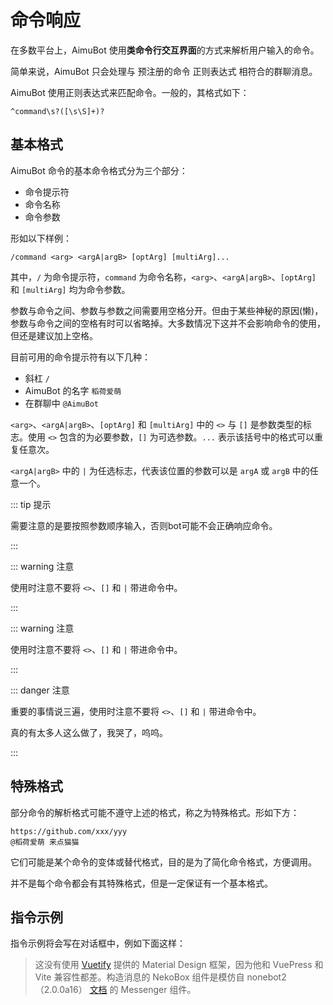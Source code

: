 # 命令响应

在多数平台上，AimuBot 使用**类命令行交互界面**的方式来解析用户输入的命令。

简单来说，AimuBot 只会处理与 预注册的命令 正则表达式 相符合的群聊消息。

AimuBot 使用正则表达式来匹配命令。一般的，其格式如下：

```re
^command\s?([\s\S]+)?
```

## 基本格式

AimuBot 命令的基本命令格式分为三个部分：

- 命令提示符
- 命令名称
- 命令参数

形如以下样例：

```text
/command <arg> <argA|argB> [optArg] [multiArg]...
```

其中，`/` 为命令提示符，`command` 为命令名称，`<arg>`、`<argA|argB>`、`[optArg]` 和 `[multiArg]` 均为命令参数。

参数与命令之间、参数与参数之间需要用空格分开。但由于某些神秘的原因(懒)，参数与命令之间的空格有时可以省略掉。大多数情况下这并不会影响命令的使用，但还是建议加上空格。

目前可用的命令提示符有以下几种：

- 斜杠 `/`
- AimuBot 的名字 `稻荷爱萌`
- 在群聊中 `@AimuBot`

`<arg>`、`<argA|argB>`、`[optArg]` 和 `[multiArg]` 中的 `<>` 与 `[]` 是参数类型的标志。使用 `<>` 包含的为必要参数，`[]` 为可选参数。`...` 表示该括号中的格式可以重复任意次。

`<argA|argB>` 中的 `|` 为任选标志，代表该位置的参数可以是 `argA` 或 `argB` 中的任意一个。

::: tip 提示

需要注意的是要按照参数顺序输入，否则bot可能不会正确响应命令。

:::

::: warning 注意

使用时注意不要将 `<>`、`[]` 和 `|` 带进命令中。

:::

::: warning 注意

使用时注意不要将 `<>`、`[]` 和 `|` 带进命令中。

:::

::: danger 注意

重要的事情说三遍，使用时注意不要将 `<>`、`[]` 和 `|` 带进命令中。

真的有太多人这么做了，我哭了，呜呜。

:::

## 特殊格式

部分命令的解析格式可能不遵守上述的格式，称之为特殊格式。形如下方：

```text
https://github.com/xxx/yyy
@稻荷爱萌 来点猫猫
```

它们可能是某个命令的变体或替代格式，目的是为了简化命令格式，方便调用。

并不是每个命令都会有其特殊格式，但是一定保证有一个基本格式。

## 指令示例

指令示例将会写在对话框中，例如下面这样：

<ClientOnly>
    <neko-box :messages="[
        { position: 'right', msg: '这是一条指令示例' },
        { position: 'left', msg: '这是bot可能的输出结果' },
        { position: 'right', msg: '这又是一条指令示例' },
        { position: 'left', chain: [{ reply: '指令示例' }, { msg: '这是bot可能的回复' }] },
        { position: 'center', msg: '你👉戳了戳稻荷爱萌' },
        { position: 'left', msg: '这是bot对戳一戳事件可能的输出' },
        { position: 'right', msg: '这是可能产生复杂输出的指令' },
        { position: 'left', chain: [{ reply: '指令' }, { at: '@user' }, { msg: '[表情包：猫猫] 6' }, { img: '/images/18.gif' }, { msg: 'awawawa' }] },
    ]">
    </neko-box>
</ClientOnly>

> 这没有使用 [Vuetify](https://vuetifyjs.com/) 提供的 Material Design 框架，因为他和 VuePress 和 Vite 兼容性都差。构造消息的 NekoBox 组件是模仿自 nonebot2（2.0.0a16） [文档](https://61d3d9dbcadf413fd3238e89--nonebot2.netlify.app/guide/cqhttp-guide.html#%E5%8E%86%E5%8F%B2%E6%80%A7%E7%9A%84%E7%AC%AC%E4%B8%80%E6%AC%A1%E5%AF%B9%E8%AF%9D) 的 Messenger 组件。
